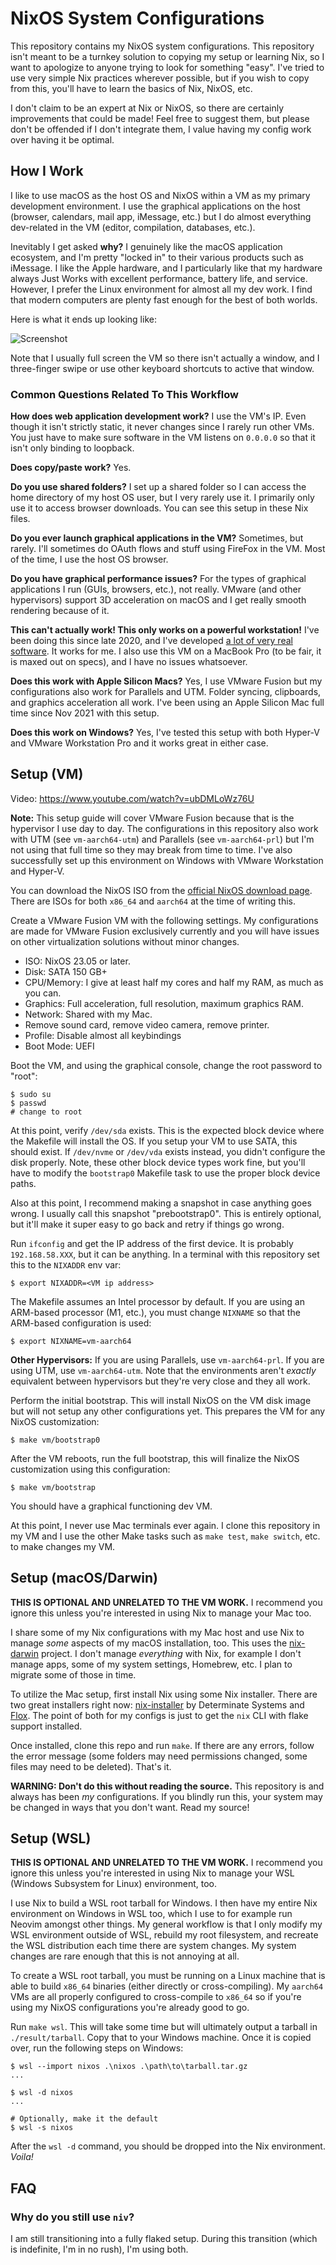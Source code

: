 # NixOS System Configurations

This repository contains my NixOS system configurations. This repository
isn't meant to be a turnkey solution to copying my setup or learning Nix,
so I want to apologize to anyone trying to look for something "easy". I've
tried to use very simple Nix practices wherever possible, but if you wish
to copy from this, you'll have to learn the basics of Nix, NixOS, etc.

I don't claim to be an expert at Nix or NixOS, so there are certainly
improvements that could be made! Feel free to suggest them, but please don't
be offended if I don't integrate them, I value having my config work over
having it be optimal.

## How I Work

I like to use macOS as the host OS and NixOS within a VM as my primary
development environment. I use the graphical applications on the host
(browser, calendars, mail app, iMessage, etc.) but I do almost everything
dev-related in the VM (editor, compilation, databases, etc.).

Inevitably I get asked **why?** I genuinely like the macOS application
ecosystem, and I'm pretty "locked in" to their various products such as
iMessage. I like the Apple hardware, and I particularly like that my hardware
always Just Works with excellent performance, battery life, and service.
However, I prefer the Linux environment for almost all my dev work. I find
that modern computers are plenty fast enough for the best of both worlds.

Here is what it ends up looking like:

![Screenshot](https://raw.githubusercontent.com/smh/nixos-config/main/.github/images/screenshot.png)

Note that I usually full screen the VM so there isn't actually a window,
and I three-finger swipe or use other keyboard shortcuts to active that
window.

### Common Questions Related To This Workflow

**How does web application development work?** I use the VM's IP. Even
though it isn't strictly static, it never changes since I rarely run
other VMs. You just have to make sure software in the VM listens
on `0.0.0.0` so that it isn't only binding to loopback.

**Does copy/paste work?** Yes.

**Do you use shared folders?** I set up a shared folder so I can access
the home directory of my host OS user, but I very rarely use it. I primarily
only use it to access browser downloads. You can see this setup in these
Nix files.

**Do you ever launch graphical applications in the VM?** Sometimes, but rarely.
I'll sometimes do OAuth flows and stuff using FireFox in the VM. Most of the
time, I use the host OS browser.

**Do you have graphical performance issues?** For the types of graphical
applications I run (GUIs, browsers, etc.), not really. VMware (and other
hypervisors) support 3D acceleration on macOS and I get really smooth
rendering because of it.

**This can't actually work! This only works on a powerful workstation!**
I've been doing this since late 2020, and I've developed
[a lot of very real software](https://www.hashicorp.com/). It works for me.
I also use this VM on a MacBook Pro (to be fair, it is maxed out on specs),
and I have no issues whatsoever.

**Does this work with Apple Silicon Macs?** Yes, I use VMware Fusion
but my configurations also work for Parallels and UTM. Folder syncing,
clipboards, and graphics acceleration all work. I've been using an
Apple Silicon Mac full time since Nov 2021 with this setup.

**Does this work on Windows?** Yes, I've tested this setup with both
Hyper-V and VMware Workstation Pro and it works great in either case.

## Setup (VM)

Video: https://www.youtube.com/watch?v=ubDMLoWz76U

**Note:** This setup guide will cover VMware Fusion because that is the
hypervisor I use day to day. The configurations in this repository also
work with UTM (see `vm-aarch64-utm`) and Parallels (see `vm-aarch64-prl`) but
I'm not using that full time so they may break from time to time. I've also
successfully set up this environment on Windows with VMware Workstation and
Hyper-V.

You can download the NixOS ISO from the
[official NixOS download page](https://nixos.org/download.html#nixos-iso).
There are ISOs for both `x86_64` and `aarch64` at the time of writing this.

Create a VMware Fusion VM with the following settings. My configurations
are made for VMware Fusion exclusively currently and you will have issues
on other virtualization solutions without minor changes.

  * ISO: NixOS 23.05 or later.
  * Disk: SATA 150 GB+
  * CPU/Memory: I give at least half my cores and half my RAM, as much as you can.
  * Graphics: Full acceleration, full resolution, maximum graphics RAM.
  * Network: Shared with my Mac.
  * Remove sound card, remove video camera, remove printer.
  * Profile: Disable almost all keybindings
  * Boot Mode: UEFI

Boot the VM, and using the graphical console, change the root password to "root":

```
$ sudo su
$ passwd
# change to root
```

At this point, verify `/dev/sda` exists. This is the expected block device
where the Makefile will install the OS. If you setup your VM to use SATA,
this should exist. If `/dev/nvme` or `/dev/vda` exists instead, you didn't
configure the disk properly. Note, these other block device types work fine,
but you'll have to modify the `bootstrap0` Makefile task to use the proper
block device paths.

Also at this point, I recommend making a snapshot in case anything goes wrong.
I usually call this snapshot "prebootstrap0". This is entirely optional,
but it'll make it super easy to go back and retry if things go wrong.

Run `ifconfig` and get the IP address of the first device. It is probably
`192.168.58.XXX`, but it can be anything. In a terminal with this repository
set this to the `NIXADDR` env var:

```
$ export NIXADDR=<VM ip address>
```

The Makefile assumes an Intel processor by default. If you are using an
ARM-based processor (M1, etc.), you must change `NIXNAME` so that the ARM-based
configuration is used:

```
$ export NIXNAME=vm-aarch64
```

**Other Hypervisors:** If you are using Parallels, use `vm-aarch64-prl`.
If you are using UTM, use `vm-aarch64-utm`. Note that the environments aren't
_exactly_ equivalent between hypervisors but they're very close and they
all work.

Perform the initial bootstrap. This will install NixOS on the VM disk image
but will not setup any other configurations yet. This prepares the VM for
any NixOS customization:

```
$ make vm/bootstrap0
```

After the VM reboots, run the full bootstrap, this will finalize the
NixOS customization using this configuration:

```
$ make vm/bootstrap
```

You should have a graphical functioning dev VM.

At this point, I never use Mac terminals ever again. I clone this repository
in my VM and I use the other Make tasks such as `make test`, `make switch`, etc.
to make changes my VM.

## Setup (macOS/Darwin)

**THIS IS OPTIONAL AND UNRELATED TO THE VM WORK.** I recommend you ignore
this unless you're interested in using Nix to manage your Mac too.

I share some of my Nix configurations with my Mac host and use Nix
to manage _some_ aspects of my macOS installation, too. This uses the
[nix-darwin](https://github.com/LnL7/nix-darwin) project. I don't manage
_everything_ with Nix, for example I don't manage apps, some of my system
settings, Homebrew, etc. I plan to migrate some of those in time.

To utilize the Mac setup, first install Nix using some Nix installer.
There are two great installers right now:
[nix-installer](https://github.com/DeterminateSystems/nix-installer)
by Determinate Systems and [Flox](https://floxdev.com/). The point of both
for my configs is just to get the `nix` CLI with flake support installed.

Once installed, clone this repo and run `make`. If there are any errors,
follow the error message (some folders may need permissions changed,
some files may need to be deleted). That's it.

**WARNING: Don't do this without reading the source.** This repository
is and always has been _my_ configurations. If you blindly run this,
your system may be changed in ways that you don't want. Read my source!

## Setup (WSL)

**THIS IS OPTIONAL AND UNRELATED TO THE VM WORK.** I recommend you ignore
this unless you're interested in using Nix to manage your WSL
(Windows Subsystem for Linux) environment, too.

I use Nix to build a WSL root tarball for Windows. I then have my entire
Nix environment on Windows in WSL too, which I use to for example run
Neovim amongst other things. My general workflow is that I only modify
my WSL environment outside of WSL, rebuild my root filesystem, and
recreate the WSL distribution each time there are system changes. My system
changes are rare enough that this is not annoying at all.

To create a WSL root tarball, you must be running on a Linux machine
that is able to build `x86_64` binaries (either directly or cross-compiling).
My `aarch64` VMs are all properly configured to cross-compile to `x86_64`
so if you're using my NixOS configurations you're already good to go.

Run `make wsl`. This will take some time but will ultimately output
a tarball in `./result/tarball`. Copy that to your Windows machine.
Once it is copied over, run the following steps on Windows:

```
$ wsl --import nixos .\nixos .\path\to\tarball.tar.gz
...

$ wsl -d nixos
...

# Optionally, make it the default
$ wsl -s nixos
```

After the `wsl -d` command, you should be dropped into the Nix environment.
_Voila!_

## FAQ

### Why do you still use `niv`?

I am still transitioning into a fully flaked setup. During this transition
(which is indefinite, I'm in no rush), I'm using both.

